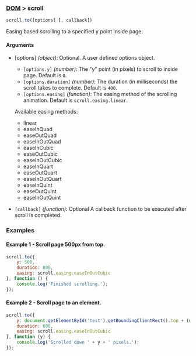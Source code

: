### [DOM](../) > scroll

```js
scroll.to([options] [, callback])
```

Easing based scrolling to a specified y point inside page.

#### Arguments

- [options] _(object)_: Optional. A user defined options object.
    - `[options.y]` _(number)_: The "y" point (in pixels) to scroll to inside page. Default is `0`.
    - `[options.duration]` _(number)_: The duration (in milliseconds) the scroll takes to complete. Default is `400`.
    - `[options.easing]` _(function)_: The easing method of the scrolling animation. Default is `scroll.easing.linear`.

    Available easing methods:
    - linear
    - easeInQuad
    - easeOutQuad
    - easeInOutQuad
    - easeInCubic
    - easeOutCubic
    - easeInOutCubic
    - easeInQuart
    - easeOutQuart
    - easeInOutQuart
    - easeInQuint
    - easeOutQuint
    - easeInOutQuint


- `[callback]` _(function)_: Optional A callback function to be executed after scroll is completed.

### Examples

#### Example 1 - Scroll page 500px from top.
```js
scroll.to({
    y: 500,
    duration: 800,
    easing: scroll.easing.easeInOutCubic
}, function () {
    console.log('Finished scrolling.');
});
```

#### Example 2 - Scroll page to an element.
```js
scroll.to({
    y: document.getElementById('test').getBoundingClientRect().top + (document.documentElement.scrollTop || document.body.scrollTop),
    duration: 600,
    easing: scroll.easing.easeInOutCubic
}, function (y) {
    console.log('Scrolled down ' + y + ' pixels.');
});
```
